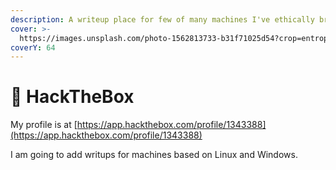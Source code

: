 ```yaml
---
description: A writeup place for few of many machines I've ethically broken into...
cover: >-
  https://images.unsplash.com/photo-1562813733-b31f71025d54?crop=entropy&cs=srgb&fm=jpg&ixid=M3wxOTcwMjR8MHwxfHNlYXJjaHwzfHxoYWNrZXJ8ZW58MHx8fHwxNjg0MjQyMTkzfDA&ixlib=rb-4.0.3&q=85
coverY: 64
---
```


# 🎃 HackTheBox

My profile is at [https://app.hackthebox.com/profile/1343388](https://app.hackthebox.com/profile/1343388)

I am going to add writups for machines based on Linux and Windows.
